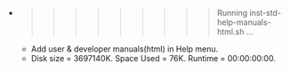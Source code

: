 * >>>>>>>>> Running inst-std-help-manuals-html.sh ...
  * Add user & developer manuals(html) in Help menu.
  * Disk size = 3697140K. Space Used = 76K. Runtime = 00:00:00:00.
